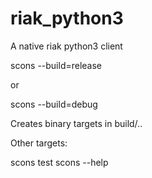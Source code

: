 riak_python3
============

A native riak python3 client


scons --build=release

or

scons --build=debug

Creates binary targets in build/..


Other targets:

scons test
scons --help
